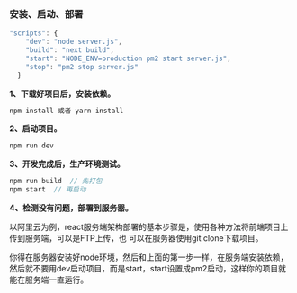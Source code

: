 ### 安装、启动、部署
```JavaScript
"scripts": {
    "dev": "node server.js",
    "build": "next build",
    "start": "NODE_ENV=production pm2 start server.js",
    "stop": "pm2 stop server.js"
  }
```
**1、下载好项目后，安装依赖。**
```JavaScript
npm install 或者 yarn install
```
**2、启动项目。**
```JavaScript
npm run dev
```
**3、开发完成后，生产环境测试。**
```JavaScript
npm run build  // 先打包
npm start  // 再启动
```
**4、检测没有问题，部署到服务器。**

以阿里云为例，react服务端架构部署的基本步骤是，使用各种方法将前端项目上传到服务端，可以是FTP上传，也
可以在服务器使用git clone下载项目。

你得在服务器安装好node环境，然后和上面的第一步一样，在服务端安装依赖，然后就不要用dev启动项目，而是start，start设置成pm2启动，这样你的项目就能在服务端一直运行。
